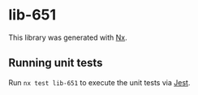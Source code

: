 # lib-651

This library was generated with [Nx](https://nx.dev).

## Running unit tests

Run `nx test lib-651` to execute the unit tests via [Jest](https://jestjs.io).
